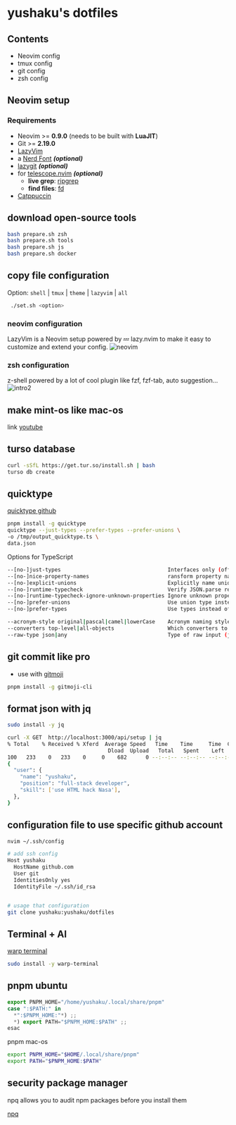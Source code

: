 # yushaku's dotfiles

## Contents

- Neovim config
- tmux config
- git config
- zsh config

## Neovim setup

### Requirements

- Neovim >= **0.9.0** (needs to be built with **LuaJIT**)
- Git >= **2.19.0**
- [LazyVim](https://www.lazyvim.org/)
- a [Nerd Font](https://www.nerdfonts.com/) **_(optional)_**
- [lazygit](https://github.com/jesseduffield/lazygit) **_(optional)_**
- for [telescope.nvim](https://github.com/nvim-telescope/telescope.nvim) **_(optional)_**
  - **live grep**: [ripgrep](https://github.com/BurntSushi/ripgrep)
  - **find files**: [fd](https://github.com/sharkdp/fd)
- [Catppuccin](https://github.com/catppuccin/nvim)

## download open-source tools

```bash
bash prepare.sh zsh
bash prepare.sh tools
bash prepare.sh js
bash prepare.sh docker
```

## copy file configuration

Option: `shell` | `tmux` | `theme` | `lazyvim` | `all`

```bash
 ./set.sh <option>
```

### neovim configuration

LazyVim is a Neovim setup powered by 💤 lazy.nvim
to make it easy to customize and extend your config.
![neovim](https://user-images.githubusercontent.com/292349/213447056-92290767-ea16-430c-8727-ce994c93e9cc.png)

### zsh configuration

z-shell powered by a lot of cool plugin like fzf, fzf-tab, auto suggestion...
![intro2](https://github.com/yushaku/dotFile/assets/72312124/310a876b-7500-4f86-af82-2d2a73b7b80f)

## make mint-os like mac-os

link [youtube](https://www.youtube.com/watch?v=AnNx-Se9wkc&t=710s)

## turso database

```bash
curl -sSfL https://get.tur.so/install.sh | bash
turso db create
```

## quicktype

[quicktype github](https://github.com/glideapps/quicktype)

```bash
pnpm install -g quicktype
quicktype --just-types --prefer-types --prefer-unions \
-o /tmp/output_quicktype.ts \
data.json
```

Options for TypeScript

```bash
--[no-]just-types                                  Interfaces only (off by default)
--[no-]nice-property-names                         ransform property names to be JavaScripty (off by default)
--[no-]explicit-unions                             Explicitly name unions (off by default)
--[no-]runtime-typecheck                           Verify JSON.parse results at runtime (on by default)
--[no-]runtime-typecheck-ignore-unknown-properties Ignore unknown properties when verifying at runtime (off by default)
--[no-]prefer-unions                               Use union type instead of enum (off by default)
--[no-]prefer-types                                Use types instead of interfaces (off by default)

--acronym-style original|pascal|camel|lowerCase    Acronym naming style
--converters top-level|all-objects                 Which converters to generate (top-level by default)
--raw-type json|any                                Type of raw input (json by default)
```

## git commit like pro

- use with [gitmoji](https://github.com/carloscuesta/gitmoji)

```bash
pnpm install -g gitmoji-cli
```

## format json with jq

```bash
sudo install -y jq

curl -X GET  http://localhost:3000/api/setup | jq
% Total    % Received % Xferd  Average Speed   Time    Time     Time  Current
                                Dload  Upload   Total   Spent    Left  Speed
100   233    0   233    0     0    682      0 --:--:-- --:--:-- --:--:--   683
{
  "user": {
    "name": "yushaku",
    "position": "full-stack developer",
    "skill": ['use HTML hack Nasa'],
  },
}
```

## configuration file to use specific github account

```bash
nvim ~/.ssh/config

# add ssh config
Host yushaku
  HostName github.com
  User git
  IdentitiesOnly yes
  IdentityFile ~/.ssh/id_rsa


# usage that configuration
git clone yushaku:yushaku/dotfiles
```

## Terminal + AI

[warp terminal](https://docs.warp.dev/getting-started/readme)

```bash
sudo install -y warp-terminal
```

## pnpm ubuntu

```js
export PNPM_HOME="/home/yushaku/.local/share/pnpm"
case ":$PATH:" in
  *":$PNPM_HOME:"*) ;;
  *) export PATH="$PNPM_HOME:$PATH" ;;
esac
```

pnpm mac-os

```sh
export PNPM_HOME="$HOME/.local/share/pnpm"
export PATH="$PNPM_HOME:$PATH"
```

## security package manager

npq allows you to audit npm packages before you install them

[npq](https://github.com/lirantal/npq?ref=dailydev)
